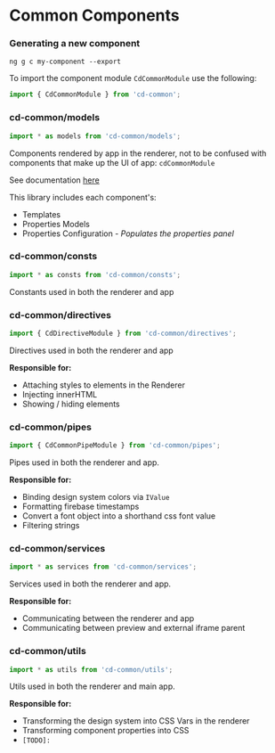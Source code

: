 # Common Components

### Generating a new component

```
ng g c my-component --export
```

To import the component module `CdCommonModule` use the following:

```ts
import { CdCommonModule } from 'cd-common';
```

### cd-common/models

```ts
import * as models from 'cd-common/models';
```

Components rendered by app in the renderer, not to be confused with components that make up the UI of app: `cdCommonModule`

See documentation [here](projects/cd-common/models/README.md)

This library includes each component's:

- Templates
- Properties Models
- Properties Configuration - _Populates the properties panel_

### cd-common/consts

```ts
import * as consts from 'cd-common/consts';
```

Constants used in both the renderer and app

### cd-common/directives

```ts
import { CdDirectiveModule } from 'cd-common/directives';
```

Directives used in both the renderer and app

**Responsible for:**

- Attaching styles to elements in the Renderer
- Injecting innerHTML
- Showing / hiding elements

### cd-common/pipes

```ts
import { CdCommonPipeModule } from 'cd-common/pipes';
```

Pipes used in both the renderer and app.

**Responsible for:**

- Binding design system colors via `IValue`
- Formatting firebase timestamps
- Convert a font object into a shorthand css font value
- Filtering strings

### cd-common/services

```ts
import * as services from 'cd-common/services';
```

Services used in both the renderer and app.

**Responsible for:**

- Communicating between the renderer and app
- Communicating between preview and external iframe parent

### cd-common/utils

```ts
import * as utils from 'cd-common/utils';
```

Utils used in both the renderer and main app.

**Responsible for:**

- Transforming the design system into CSS Vars in the renderer
- Transforming component properties into CSS
- `[TODO]: `
